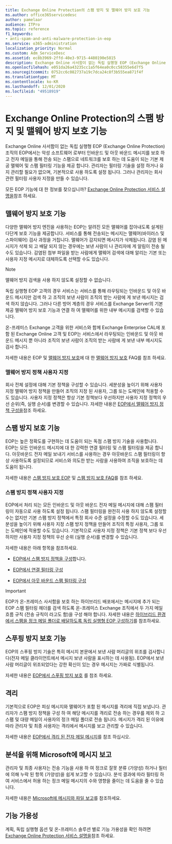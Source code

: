 ```yaml
---
title: Exchange Online Protection의 스팸 방지 및 맬웨어 방지 보호 기능
ms.author: office365servicedesc
author: pamelaar
audience: ITPro
ms.topic: reference
f1_keywords:
- anti-spam-and-anti-malware-protection-in-eop
ms.service: o365-administration
localization_priority: Normal
ms.custom: Adm_ServiceDesc
ms.assetid: ec8b3969-2ffd-40e3-9715-4480190e5815
description: Exchange Online 사서함이 없는 독립 실행형 EOP (Exchange Online Protection) 조직에서 사용할 수 있는 스팸 방지 및 맬웨어 방지 보호 기능에 대해 알아봅니다.
ms.openlocfilehash: e051da26a43235cc1a5f64ea0c0cc58355e6d7f5
ms.sourcegitcommit: 0752cc6c082737a19c7dca24c8f3b555ea871f4f
ms.translationtype: MT
ms.contentlocale: ko-KR
ms.lasthandoff: 12/01/2020
ms.locfileid: "49518919"
---
```

# <a name="anti-spam-and-anti-malware-protection-in-exchange-online-protection"></a>Exchange Online Protection의 스팸 방지 및 맬웨어 방지 보호 기능

Exchange Online 사서함이 없는 독립 실행형 EOP (Exchange Online Protection) 조직의 EOP에서는 악성 소프트웨어 로부터 인바운드 및 아웃 바운드 메시지를 보호 하 고 전자 메일을 통해 전송 되는 스팸으로 네트워크를 보호 하는 데 도움이 되는 기본 제공 맬웨어 및 스팸 필터링 기능을 제공 합니다. 관리자는 필터링 기술을 설정 하거나 유지 관리할 필요가 없으며, 기본적으로 사용 하도록 설정 됩니다. 그러나 관리자는 회사 관련 필터링 사용자 지정을 만들 수 있습니다.

모든 EOP 기능에 대 한 정보를 찾으십니까? [Exchange Online Protection 서비스 설명을](exchange-online-protection-service-description.md)참조 하세요.

## <a name="anti-malware-protection"></a>맬웨어 방지 보호 기능

다양한 맬웨어 방지 엔진을 사용하는 EOP는 알려진 모든 맬웨어를 잡아내도록 설계된 다단계 보호 기능을 제공합니다. 서비스를 통해 전송되는 메시지는 맬웨어(바이러스 및 스파이웨어) 검사 과정을 거칩니다. 맬웨어가 감지되면 메시지가 삭제됩니다. 감염 된 메시지가 삭제 되 고 배달 되지 않는 경우에는 보낸 사람이 나 관리자에 게 알림이 전송 될 수도 있습니다. 감염된 첨부 파일을 받는 사람에게 맬웨어 검색에 대해 알리는 기본 또는 사용자 지정 메시지로 대체하도록 선택할 수도 있습니다.

> [!NOTE] 
> 맬웨어 방지 검색을 사용 하지 않도록 설정할 수 없습니다.

독립 실행형 EOP 고객의 경우 서비스는 서비스를 통해 라우팅되는 인바운드 및 아웃 바운드 메시지만 검색 하 고 조직의 보낸 사람이 조직의 받는 사람에 게 보낸 메시지는 검색 하지 않습니다. 그러나 다른 방어 계층의 경우 서비스를 Exchange Server의 기본 제공 맬웨어 방지 보호 기능과 연결 하 여 맬웨어를 위한 내부 메시지를 검색할 수 있습니다.

온-프레미스 Exchange 고객을 위한 서비스와 함께 Exchange Enterprise CAL에 포함 된 Exchange Online 고객 및 EOP는 서비스에서 라우팅되는 인바운드 및 아웃 바운드 메시지 뿐 아니라 조직의 보낸 사람이 조직의 받는 사람에 게 보낸 내부 메시지도 검사 합니다.

자세한 내용은 EOP 및 [맬웨어 방지 보호](https://docs.microsoft.com/microsoft-365/security/office-365-security/anti-malware-protection-faq-eop)에 대 한 [맬웨어 방지 보호](https://docs.microsoft.com/microsoft-365/security/office-365-security/anti-malware-protection) FAQ를 참조 하세요.

### <a name="customize-anti-malware-policies"></a>맬웨어 방지 정책 사용자 지정

회사 전체 설정에 대해 기본 정책을 구성할 수 있습니다. 세분성을 높이기 위해 사용자 지정 맬웨어 방지 정책을 만들어 조직의 지정 된 사용자, 그룹 또는 도메인에 적용할 수도 있습니다. 사용자 지정 정책은 항상 기본 정책보다 우선하지만 사용자 지정 정책의 우선 순위(즉, 실행 순서)를 변경할 수 있습니다. 자세한 내용은 [EOP에서 맬웨어 방지 정책 구성을](https://docs.microsoft.com/microsoft-365/security/office-365-security/configure-anti-malware-policies)참조 하세요.

## <a name="anti-spam-protection"></a>스팸 방지 보호 기능

EOP는 높은 정확도를 구현하는 데 도움이 되는 독점 스팸 방지 기술을 사용합니다. EOP는 모든 인바운드 메시지에 대 한 강력한 연결 필터링 및 스팸 필터링을 제공 합니다. 아웃바운드 전자 메일 보내기 서비스를 사용하는 경우 아웃바운드 스팸 필터링이 항상 사용하도록 설정되므로 서비스와 의도한 받는 사람을 사용하여 조직을 보호하는 데 도움이 됩니다.

자세한 내용은 [스팸 방지 보호 EOP](https://docs.microsoft.com/microsoft-365/security/office-365-security/anti-spam-protection) 및 [스팸 방지 보호 FAQ](https://docs.microsoft.com/microsoft-365/security/office-365-security/anti-spam-protection-faq)를 참조 하세요.

### <a name="customize-anti-spam-policies"></a>스팸 방지 정책 사용자 지정

EOP에서 처리 되는 모든 인바운드 및 아웃 바운드 전자 메일 메시지에 대해 스팸 필터링이 자동으로 사용 하도록 설정 됩니다. 스팸 필터링을 완전히 사용 하지 않도록 설정할 수는 없지만 기본 스팸 방지 정책에서 특정 회사 수준 설정을 수정할 수도 있습니다. 세분성을 높이기 위해 사용자 지정 스팸 방지 정책을 만들어 조직의 특정 사용자, 그룹 또는 도메인에 적용할 수도 있습니다. 기본적으로 사용자 지정 정책은 기본 정책 보다 우선 하지만 사용자 지정 정책의 우선 순위 (실행 순서)를 변경할 수 있습니다.

자세한 내용은 아래 항목을 참조하세요.

- [EOP에서 스팸 방지 정책을 구성](https://docs.microsoft.com/microsoft-365/security/office-365-security/configure-your-spam-filter-policies)합니다.

- [EOP에서 연결 필터링 구성](https://docs.microsoft.com/microsoft-365/security/office-365-security/configure-the-connection-filter-policy)

- [EOP에서 아웃 바운드 스팸 필터링 구성](https://docs.microsoft.com/microsoft-365/security/office-365-security/configure-the-outbound-spam-policy)

> [!IMPORTANT]
> EOP가 온-프레미스 사서함을 보호 하는 하이브리드 배포에서는 메시지에 추가 되는 EOP 스팸 필터링 헤더를 검색 하도록 온-프레미스 Exchange 조직에서 두 가지 메일 흐름 규칙 (전송 규칙이 라고도 함)을 구성 해야 합니다. 자세한 내용은 [하이브리드 환경에서 스팸을 정크 메일 폴더로 배달하도록 독립 실행형 EOP 구성하기](https://docs.microsoft.com/microsoft-365/security/office-365-security/ensure-that-spam-is-routed-to-each-user-s-junk-email-folder)를 참조하세요.

## <a name="anti-spoofing-protection"></a>스푸핑 방지 보호 기능

EOP의 스푸핑 방지 기술은 특히 메시지 본문에서 보낸 사람 머리글의 위조를 검사합니다(전자 메일 클라이언트에서 메시지 보낸 사람을 표시하는 데 사용됨). EOP에서 보낸 사람 머리글이 위조되었다는 강한 확신이 있는 경우 메시지는 가짜로 식별됩니다.

자세한 내용은 [EOP에서 스푸핑 방지 보호](https://docs.microsoft.com/microsoft-365/security/office-365-security/anti-spoofing-protection) 를 참조 하세요.

## <a name="quarantine"></a>격리

기본적으로 EOP은 피싱 메시지와 맬웨어가 포함 된 메시지를 격리에 직접 보냅니다. 관리자가 스팸 방지 정책을 구성 하 여 해당 메시지를 격리로 전송 하는 경우를 제외 하 고 스팸 및 대량 메일이 사용자의 정크 메일 폴더로 전송 됩니다. 메시지가 격리 된 이유에 따라 관리자 및 최종 사용자는 격리에서 메시지를 보고 관리할 수 있습니다.

자세한 내용은 [EOP에서 격리 된 전자 메일 메시지](https://docs.microsoft.com/microsoft-365/security/office-365-security/quarantine-email-messages)를 참조 하십시오.

## <a name="report-messages-to-microsoft-for-analysis"></a>분석을 위해 Microsoft에 메시지 보고

관리자 및 최종 사용자는 전송 기능을 사용 하 여 정크로 잘못 분류 (가양성) 하거나 필터에 의해 누락 된 항목 (가양성)을 쉽게 보고할 수 있습니다. 분석 결과에 따라 필터링 하 여 서비스에서 허용 하는 정크 메일 메시지의 수와 영향을 줄이는 데 도움을 줄 수 있습니다.

자세한 내용은 [Microsoft에 메시지와 파일 보고](https://docs.microsoft.com/microsoft-365/security/office-365-security/report-junk-email-messages-to-microsoft)를 참조하세요.

## <a name="feature-availability"></a>기능 가용성

계획, 독립 실행형 옵션 및 온-프레미스 솔루션 별로 기능 가용성을 확인 하려면 [Exchange Online Protection 서비스 설명을](exchange-online-protection-service-description.md)참조 하세요.
